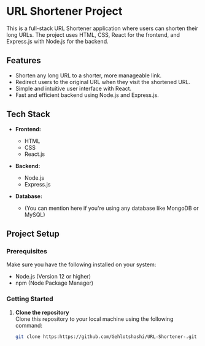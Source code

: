 # URL Shortener Project

This is a full-stack URL Shortener application where users can shorten their long URLs. The project uses HTML, CSS, React for the frontend, and Express.js with Node.js for the backend.

## Features

- Shorten any long URL to a shorter, more manageable link.
- Redirect users to the original URL when they visit the shortened URL.
- Simple and intuitive user interface with React.
- Fast and efficient backend using Node.js and Express.js.

## Tech Stack

- **Frontend:**
  - HTML
  - CSS
  - React.js
  
- **Backend:**
  - Node.js
  - Express.js
  
- **Database:**
  - (You can mention here if you're using any database like MongoDB or MySQL)

## Project Setup

### Prerequisites

Make sure you have the following installed on your system:

- Node.js (Version 12 or higher)
- npm (Node Package Manager)

### Getting Started

1. **Clone the repository**  
   Clone this repository to your local machine using the following command:

   ```bash
   git clone https:https://github.com/Gehlotshashi/URL-Shortener-.git
